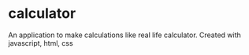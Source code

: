 # calculator
An application to make calculations like real life calculator. Created with javascript, html, css 

